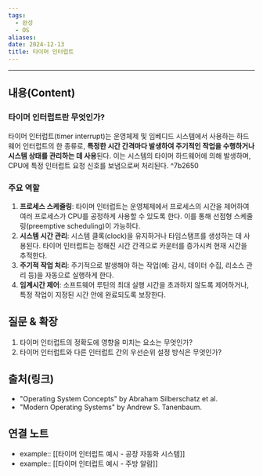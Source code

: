 ```yaml
---
tags:
  - 완성
  - OS
aliases: 
date: 2024-12-13
title: 타이머 인터럽트
---
```

---

## 내용(Content)

### 타이머 인터럽트란 무엇인가?

타이머 인터럽트(timer interrupt)는 운영체제 및 임베디드 시스템에서 사용하는 하드웨어 인터럽트의 한 종류로, **특정한 시간 간격마다 발생하여 주기적인 작업을 수행하거나 시스템 상태를 관리하는 데 사용**된다. 이는 시스템의 타이머 하드웨어에 의해 발생하며, CPU에 특정 인터럽트 요청 신호를 보냄으로써 처리된다. ^7b2650

### 주요 역할 

1. **프로세스 스케줄링**: 타이머 인터럽트는 운영체제에서 프로세스의 시간을 제어하여 여러 프로세스가 CPU를 공정하게 사용할 수 있도록 한다. 이를 통해 선점형 스케줄링(preemptive scheduling)이 가능하다.
2. **시스템 시간 관리**: 시스템 클록(clock)을 유지하거나 타임스탬프를 생성하는 데 사용된다. 타이머 인터럽트는 정해진 시간 간격으로 카운터를 증가시켜 현재 시간을 추적한다.
3. **주기적 작업 처리**: 주기적으로 발생해야 하는 작업(예: 감시, 데이터 수집, 리소스 관리 등)을 자동으로 실행하게 한다.
4. **임계시간 제어**: 소프트웨어 루틴의 최대 실행 시간을 초과하지 않도록 제어하거나, 특정 작업이 지정된 시간 안에 완료되도록 보장한다.



## 질문 & 확장

1. 타이머 인터럽트의 정확도에 영향을 미치는 요소는 무엇인가?
2. 타이머 인터럽트와 다른 인터럽트 간의 우선순위 설정 방식은 무엇인가?

## 출처(링크)

- "Operating System Concepts" by Abraham Silberschatz et al. 
- "Modern Operating Systems" by Andrew S. Tanenbaum.

## 연결 노트

- example:: [[타이머 인터럽트 예시 - 공장 자동화 시스템]]
- example:: [[타이머 인터럽트 예시 - 주방 알람]]








